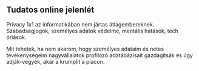 ## Tudatos online jelenlét

Privacy 1x1 az informatikában nem jártas átlagembereknek. Szabadságjogok, személyes adatok védelme, mentális hatások, tech óriások.

Mit tehetek, ha nem akarom, hogy személyes adataim és netes tevékenységeim nagyvállalatok profilozó adatábázisait gazdagítsák és úgy adják-vegyék, akár a krumplit a piacon.
